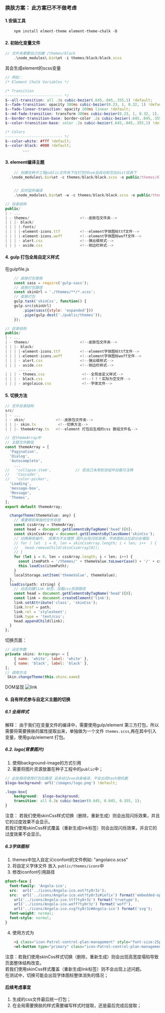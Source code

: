### 换肤方案： 此方案已不不做考虑
#### 1.安装工具
```
    npm install elment-theme element-theme-chalk -D
```
#### 2. 初始化变量文件
```js
// 文件夹需要自己创建 /themes/black
    .\node_modules\.bin\et -i themes/black/black.scss 
```
其会生成element的scss变量
```scss
// 例如：
/* Element Chalk Variables */

/* Transition
-------------------------- */
$--all-transition: all .3s cubic-bezier(.645,.045,.355,1) !default;
$--fade-transition: opacity 300ms cubic-bezier(0.23, 1, 0.32, 1) !default;
$--fade-linear-transition: opacity 200ms linear !default;
$--md-fade-transition: transform 300ms cubic-bezier(0.23, 1, 0.32, 1), opacity 300ms cubic-bezier(0.23, 1, 0.32, 1) !default;
$--border-transition-base: border-color .2s cubic-bezier(.645,.045,.355,1) !default;
$--color-transition-base: color .2s cubic-bezier(.645,.045,.355,1) !default;

/* Colors
-------------------------- */
$--color-white: #fff !default;
$--color-black: #000 !default;
        ...

```
#### 3. element编译主题
```js
    // 创建在种子工程public文件夹下在打包时vue会自动到包在dist目录下
  .\node_modules\.bin\et -c themes/black/black.scss -o public/themes/black


    // 实时监听编译
    .\node_modules\.bin\et -w -c themes/black/black.scss -o public/themes/black
```
```js
// 目录结构
public/
| - ...
| - themes/                       <!--皮肤包文件夹-->
| | |- black/
| | | |-fonts/
| | | |-element-icons.ttf         <!--element字体图标ttf文件-->
| | | |-element-icons.woff        <!--element字体图标woff文件-->
| | | - alert.css                 <!--弹出框样式-->
| | | - aside.css                 <!--侧边栏样式-->
```
#### 4. gulp 打包全局自定义样式
在gulpfile.js
```js
    // 皮肤打包使用
    const sass = require('gulp-sass');
    // 皮肤打包路径
    const skinUrl = './themes/**/*.scss';
    // 皮肤打包
    gulp.task('skinCss', function() {
    gulp.src(skinUrl)
        .pipe(sass({style: 'expanded'}))
        .pipe(gulp.dest('./public/themes'));
    });
```
```js
// 目录结构
public/
| - ...
| - themes/                       <!--皮肤包文件夹-->
| | |- black/
| | | |-element-icons.ttf         <!--element字体图标ttf文件-->
| | | |-element-icons.woff        <!--element字体图标woff文件-->
| | | - alert.css                 <!--弹出框样式-->
| | | - aside.css                 <!--侧边栏样式-->
      ......
| | | - themes.css                 <!--全局自定义样式-->
| | | - black.css                  <!--！！！实际为空文件-->
| | | - angolaico.css              <!--字体文件-->
```

#### 5. 切换方法
```js
// 文件目录结构
src/
| - ...
| - skin/              <!--皮肤包文件夹-->
| | |- skin.ts          <!--切换方法-->
| | |- themeArray.ts   <!--element 打包后生成的css 数组文件名-->
```
```js
// 在themeArray中
// 主题文件数组
const themeArray = [
  'Pagination',
  'Dialog',
  'Autocomplete',
    ...
//   'collapse-item',           // 若自己未用到该组件加载可注释
//   'Cascader',
//   'color-picker',
  'Loading',
  'message-box',
  'Message',
  'Themes',
];
export default themeArray;
```
```js
  changeTheme(themeValue: any) {
    // 需要移到单独的文件存放
    const cssArray = themeArray;
    const head = document.getElementsByTagName('head')[0];
    const skinCssArray = document.getElementsByClassName('skinCss');
    // 切换移除操作， 效果为不太理想 图片出现闪烁效果，字体图标占位部分会塌陷
    // for ( let  i = 0, len = skinCssArray.length; i < len; i++  ) {
    //   head.removeChild(skinCssArray[0]);
    // }
    for (let i = 0, len = cssArray.length; i < len; i++) {
      const itemPath = '/themes/' + themeValue.toLowerCase() + '/' + cssArray[i].toLowerCase() + '.css';
      this.loadCss(itemPath);
    }
    localStorage.setItem('themeValue', themeValue);
  },
  loadCss(path: string) {
    // 动态创建link 标签，加载css资源路径
    const head = document.getElementsByTagName('head')[0];
    const link = document.createElement('link');
    link.setAttribute('class', 'skinCss');
    link.href = path;
    link.rel = 'stylesheet';
    link.type = 'text/css';
    head.appendChild(link);
  }
};
```
切换页面：
```js
// 设定参数
private skins: Array<any> = [
    { name: 'white', label: 'white' },
    { name: 'black', label: 'black' },
];
// 调用方法
 Skin.changeTheme(this.skins.name)
```
DOM呈现
![link](./link.png)

#### 6. 自有样式参与自定义主题的切换
##### 6.1 全局样式
解释： 由于我们在变量文件的编译中，需要使用gulp/element 第三方打包，所以需要将需要换肤的属性提取出来，单独做为一个文件 `themes.scss`,再在其中引入变量，使用gulp/element 打包。
##### 6.2. logo(背景图片)
1. 使用background-image的方式引用
2. 需要将图片资源放置在种子工程中的`public`中；
```scss
// 此处路径使用打包后路径 且未经过vue自身编译，不会出现hash随机数
$logo-background: url('/images/logo.png') !default;

.logo-box{
    background:  $logo-background;
    transition: all 0.3s cubic-bezier(0.645, 0.045, 0.355, 1);
}
```
注意： 若我们使用skinCss样式切换（删除，重新生成）则会出现闪烁效果，并且它的过度效果不会显示。  
       若我们使用skinCss样式覆盖（重新生成link标签）则会出现闪烁效果，并且它的过度效果不会显示。

##### 6.3字体图标
1. themes中加入自定义iconfont的文件例如: "angolaico.scss"
2. 将自定义字体文件 放入 `public/themes/icons`中  
3. 修改iconfont引用路径
```scss
@font-face {
  font-family: 'Angola-ico';
  src:  url('../icons/Angola-ico.eot?ty0r3z');
  src:  url('../icons/Angola-ico.eot?ty0r3z#iefix') format('embedded-opentype'),
    url('../icons/Angola-ico.ttf?ty0r3z') format('truetype'),
    url('../icons/Angola-ico.woff?ty0r3z') format('woff'),
    url('../icons/Angola-ico.svg?ty0r3z#Angola-ico') format('svg');
  font-weight: normal;
  font-style: normal;
}
```
4. 使用方式为
```html
    <i class="icon-Patrol-control-plan-management" style="font-size:25px"></i>
    <el-button type="primary" class="icon-Patrol-control-plan-management">图标改变</el-button>  
```
注意：若我们使用skinCss样式切换（删除，重新生成）则会出现高宽度塌陷导致页面整体结构改变。  
     若我们使用skinCss样式覆盖（重新生成link标签）则不会出现上述问题。  
     在测试中，切换可能会出现字体图标整体消失的情况；  

#### 后续考虑事宜
1. 生成的css文件最后统一打包；
2. 在全局需要换肤的样式需要编写样式时提取，还是最后完成后提取；